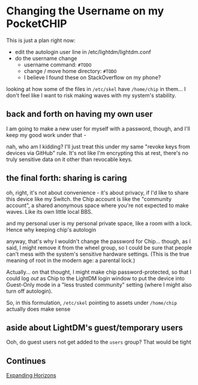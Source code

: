 # Changing the Username on my PocketCHIP

This is just a plan right now:
- edit the autologin user line in /etc/lightdm/lightdm.conf
- do the username change
  - username command: `#TODO`
  - change / move home directory: `#TODO`
  - I believe I found these on StackOverflow on my phone?

looking at how some of the files in `/etc/skel` have `/home/chip` in them... I don't feel like I want to risk making waves with my system's stability.

## back and forth on having my own user

I am going to make a new user for myself with a password, though, and I'll keep my good work under that -

nah, who am I kidding? I'll just treat this under my same "revoke keys from devices via GitHub" rule. It's not like I'm encrypting this at rest, there's no truly sensitive data on it other than revocable keys.

## the final forth: sharing is caring

oh, right, it's not about convenience - it's about privacy, if I'd like to share this device like my Switch. the Chip account is like the "community account", a shared anonymous space where you're not expected to make waves. Like its own little local BBS.

and my personal user is my personal private space, like a room with a lock. Hence why keeping chip's autologin

anyway, that's why I wouldn't change the password for Chip... though, as I said, I might remove it from the wheel group, so I could be sure that people can't mess with the system's sensitive hardware settings. (This is the true meaning of root in the modern age: a parental lock.)

Actually... on that thought, I might make chip password-protected, so that I could log *out* as Chip to the LightDM login window to put the device into Guest-Only mode in a "less trusted community" setting (where I might also turn off autologin).

So, in this formulation, `/etc/skel` pointing to assets under `/home/chip` actually does make sense

## aside about LightDM's guest/temporary users

Ooh, do guest users not get added to the `users` group? That would be tight

## Continues

[Expanding Horizons](22d2cdc7-2e2f-4bb8-a290-b67f396fc190.md)

